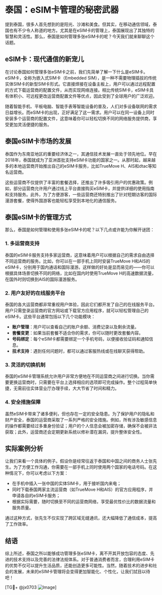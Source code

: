 # 泰国：eSIM卡管理的秘密武器

提到泰国，很多人首先想到的是阳光、沙滩和美食。但其实，在移动通信领域，泰国也有不少令人称道的地方。尤其是在eSIM卡的管理上，泰国展现出了其独特的智慧和灵活性。那么，泰国是如何管理多张eSIM卡的呢？今天我们就来聊聊这个话题。

## eSIM卡：现代通信的新宠儿

在讨论泰国如何管理多张eSIM卡之前，我们先简单了解一下什么是eSIM卡。eSIM卡，全称为嵌入式SIM卡（Embedded SIM），是一种不需要物理插拔的传统实体SIM卡的新型SIM卡形式。它直接焊接在设备主板上，用户可以通过远程配置的方式下载运营商的配置文件，从而实现网络连接。相比传统SIM卡，eSIM卡具有体积小、可远程更改运营商配置文件等优点，因此受到了全球用户的广泛欢迎。

随着智能手机、平板电脑、智能手表等智能设备的普及，人们对多设备联网的需求日益增长。而eSIM卡的出现，正好满足了这一需求。用户可以在同一设备上同时安装多个运营商的配置文件，这意味着你可以轻松切换不同的网络服务提供商，享受更加灵活便捷的服务。

## 泰国eSIM卡市场的发展

泰国作为东南亚地区的重要经济体之一，其通信技术发展一直处于领先地位。早在2018年，泰国就成为了亚洲首批支持eSIM卡功能的国家之一。从那时起，越来越多的本地运营商开始推出自己的eSIM卡服务，比如TrueMove H、AIS和dtac等知名运营商。

这些运营商不仅提供了丰富的套餐选择，还推出了许多吸引用户的优惠政策。例如，部分运营商允许用户通过线上平台直接购买eSIM卡，并提供详细的使用指南和支持服务。此外，为了方便游客，一些运营商还特别推出了针对短期访客的国际漫游套餐，使得外国游客也能轻松享受到本地化的通信服务。

## 泰国eSIM卡的管理方式

那么，泰国是如何管理和使用多张eSIM卡的呢？以下几点或许能为你解开谜团：

### 1. **多运营商支持**

泰国的eSIM卡服务支持多家运营商，这意味着用户可以根据自己的需求自由选择不同运营商的服务。比如，你可以在一部手机上同时安装TrueMove H和AIS的eSIM卡，分别用于国内通话和国际漫游。这样做的好处是显而易见的——你可以根据具体场景切换不同的网络，比如在国内时使用TrueMove H的高速数据流量，在国外时则切换到AIS的国际漫游服务。

### 2. **用户友好的在线服务平台**

泰国的各大运营商都非常重视用户体验，因此它们都开发了自己的在线服务平台。用户只需登录运营商的官方网站或下载官方应用程序，就可以轻松管理自己的eSIM卡。这些平台通常包括以下几个功能模块：

- **账户管理**：用户可以查看自己的账户余额、消费记录以及剩余流量。
- **套餐变更**：如果当前套餐不适合你的需求，你可以随时更改套餐内容。
- **号码绑定**：每个eSIM卡都需要绑定一个手机号码，以便接收验证码和通知信息。
- **技术支持**：遇到任何问题时，都可以通过客服热线或在线聊天获得帮助。

### 3. **灵活的切换机制**

泰国的eSIM卡管理系统允许用户非常方便地在不同运营商之间进行切换。当你需要更换运营商时，只需要在平台上选择相应的选项即可完成操作。整个过程简单快捷，无需前往实体营业厅办理手续，大大节省了时间和精力。

### 4. **安全措施保障**

虽然eSIM卡带来了诸多便利，但也存在一定的安全隐患。为了保护用户的隐私和财产安全，泰国的运营商采取了一系列严格的安全措施。例如，所有涉及敏感信息的操作都需要经过多重身份验证；用户的个人信息会被加密存储，确保不会被非法获取；此外，运营商还会定期更新系统以修补潜在漏洞，提升整体安全性。

## 实际案例分析

让我们来看一个具体的例子。假设你是经常往返于泰国和中国之间的商务人士张先生。为了方便工作沟通，你需要在一部手机上同时使用两个国家的电话号码。在这种情况下，你可以考虑以下方案：

- 在手机中插入一张中国的实体SIM卡，用于接听国内来电；
- 同时下载泰国两家主流运营商（如TrueMove H和AIS）的官方应用程序，并申请各自的eSIM卡服务；
- 根据实际需要，随时切换至不同的运营商网络，享受最优性价比的数据流量和服务质量。

通过这种方式，张先生不仅实现了跨区域无缝通讯，还大幅降低了通信成本，提高了工作效率。

## 结语

综上所述，泰国之所以能够成功管理多张eSIM卡，离不开其开放包容的态度、先进的技术支持以及完善的法律法规体系。对于普通消费者而言，合理利用eSIM卡的优势不仅可以提升生活品质，还能创造更多可能性。当然，随着技术的进步和社会的发展，未来的eSIM卡管理将会变得更加智能化、个性化，让我们拭目以待吧！

[TG💪+ @jx0703 ![Image](https://github.com/user-attachments/assets/dbca1d08-cadb-493c-b0ec-ad6f7a83f270)]